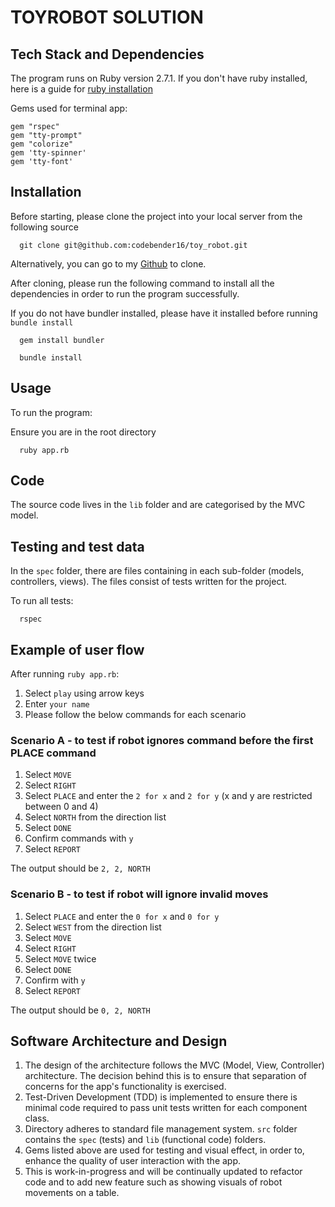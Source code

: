 # TOYROBOT SOLUTION 

## Tech Stack and Dependencies

The program runs on Ruby version 2.7.1. If you don't have ruby installed, here is a guide for [ruby installation](https://www.ruby-lang.org/en/documentation/installation/)

Gems used for terminal app:

```
gem "rspec"
gem "tty-prompt"
gem "colorize"
gem 'tty-spinner'
gem 'tty-font'
```

## Installation

Before starting, please clone the project into your local server from the following source

```
  git clone git@github.com:codebender16/toy_robot.git
```

Alternatively, you can go to my [Github](https://github.com/codebender16/toy_robot) to clone.

After cloning, please run the following command to install all the dependencies in order to run the program successfully.

If you do not have bundler installed, please have it installed before running `bundle install`

```
  gem install bundler
```

```
  bundle install
```

## Usage 

To run the program:

Ensure you are in the root directory
  
```
  ruby app.rb
```

## Code

The source code lives in the `lib` folder and are categorised by the MVC model.  

## Testing and test data

In the `spec` folder, there are files containing in each sub-folder (models, controllers, views). The files consist of tests written for the project.

To run all tests:

```
  rspec
```

## Example of user flow

After running `ruby app.rb`:

1. Select `play` using arrow keys
2. Enter `your name`
3. Please follow the below commands for each scenario

### Scenario A - to test if robot ignores command before the first PLACE command

1. Select `MOVE`
2. Select `RIGHT`
3. Select `PLACE` and enter the `2 for x` and `2 for y` (x and y are restricted between 0 and 4)
4. Select `NORTH` from the direction list
5. Select `DONE`
6. Confirm commands with `y`
7. Select `REPORT`

The output should be `2, 2, NORTH`


### Scenario B - to test if robot will ignore invalid moves

1. Select `PLACE` and enter the `0 for x` and `0 for y`
2. Select `WEST` from the direction list
3. Select `MOVE` 
4. Select `RIGHT`
5. Select `MOVE` twice
6. Select `DONE`
7. Confirm with `y`
8. Select `REPORT`

The output should be `0, 2, NORTH`


## Software Architecture and Design

1. The design of the architecture follows the MVC (Model, View, Controller) architecture. The decision behind this is to ensure that separation of concerns for the app's functionality is exercised.
2. Test-Driven Development (TDD) is implemented to ensure there is minimal code required to pass unit tests written for each component class.
3. Directory adheres to standard file management system. `src` folder contains the `spec` (tests) and `lib` (functional code) folders.
4. Gems listed above are used for testing and visual effect, in order to, enhance the quality of user interaction with the app.
5. This is work-in-progress and will be continually updated to refactor code and to add new feature such as showing visuals of robot movements on a table.
